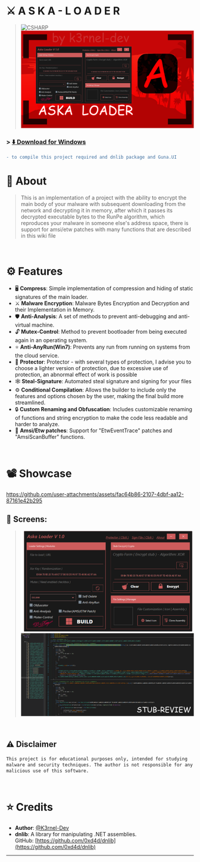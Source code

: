 # ⚔️ <b>A S K A - L O A D E R</b>
>![CSHARP](https://img.shields.io/badge/Language-CSHARP-purple?style=for-the-badge&logo=csharp)
>![Banner](banner.png)

### > **[⬇️ Download for Windows](https://github.com/K3rnel-Dev/AskaLoader/releases/download/Build/Binaries.zip)**  

```diff
- to compile this project required and dnlib package and Guna.UI
```

# 📕 About 
> This is an implementation of a project with the ability to encrypt the main body of your malware with subsequent downloading from the network and decrypting it in memory, after which it passes its decrypted executable bytes to the RunPe algorithm, which reproduces your malware in someone else's address space, there is support for amsi/etw patches with many functions that are described in this wiki file

<br>

# ⚙️ Features
- 🖥️ **Compress**: Simple implementation of compression and hiding of static signatures of the main loader.
- ⚔️ **Malware Encryption**: Malware Bytes Encryption and Decryption and their Implementation in Memory.
- 🛡️ **Anti-Analysis**: A set of methods to prevent anti-debugging and anti-virtual machine.
- 🔓 **Mutex-Control**: Method to prevent bootloader from being executed again in an operating system.
- ⭐ **Anti-AnyRun(Win7)**: Prevents any run from running on systems from the cloud service.
- 🐘 **Protector**: Protector - with several types of protection, I advise you to choose a lighter version of protection, due to excessive use of protection, an abnormal effect of work is possible
- 🕸️ **Steal-Signature**: Automated steal signature and signing for your files
- ⚙️ **Conditional Compilation**: Allows the builder to include only the features and options chosen by the user, making the final build more streamlined.
- 🔒 **Custom Renaming and Obfuscation**: Includes customizable renaming of functions and string encryption to make the code less readable and harder to analyze.
- 🎃 **Amsi/Etw patches**: Support for "EtwEventTrace" patches and "AmsiScanBuffer" functions.
<br>

# 📽️ Showcase

https://github.com/user-attachments/assets/fac64b86-2107-4dbf-aa12-87161e42b295



## 📸 **Screens**:
> ![1](program_review1.png)
> ![2](stub_review.png)
<br>

## ⚠️ **Disclaimer**
```
This project is for educational purposes only, intended for studying malware and security techniques. The author is not responsible for any malicious use of this software.
```
<br>

# ⭐ Credits 

- **Author**: <a href="https://github.com/k3rnel-dev">@K3rnel-Dev</a>
- **dnlib**: A library for manipulating .NET assemblies.  
  GitHub: [https://github.com/0xd4d/dnlib](https://github.com/0xd4d/dnlib)
---
